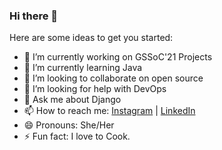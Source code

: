 ### Hi there 👋

<!--
**PandeySomya77/PandeySomya77** is a ✨ _special_ ✨ repository because its `README.md` (this file) appears on your GitHub profile.
-->
Here are some ideas to get you started:

- 🔭 I’m currently working on GSSoC'21 Projects
- 🌱 I’m currently learning Java
- 👯 I’m looking to collaborate on open source
- 🤔 I’m looking for help with DevOps
- 💬 Ask me about Django 
- 📫 How to reach me: [Instagram](https://www.instagram.com/developer_somya/) | [LinkedIn](https://www.linkedin.com/in/somya-pandey-67aab0140/)
- 😄 Pronouns: She/Her
- ⚡ Fun fact: I love to Cook.

